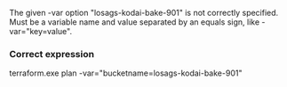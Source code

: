  The given -var option "losags-kodai-bake-901" is not correctly specified. Must be a variable name and value separated by an equals sign, like
 -var="key=value".

### Correct expression
terraform.exe plan -var="bucketname=losags-kodai-bake-901"